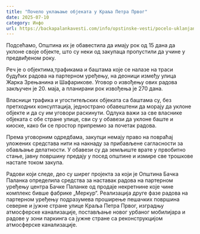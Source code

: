```yaml
---
title: "Почело уклањање објеката у Краља Петра Првог"
date: 2025-07-10
category: Инфо
url: https://backapalankavesti.com/info/opstinske-vesti/pocelo-uklanjanje-objekta-u-kralja-petra-prvog/
---
```


Подсећамо, Општина их је обавестила да имају рок од 15 дана да уклоне своје објекте, што су неки од закупаца пропустили да учине у предвиђеном року.

Реч је о објектима,трафикама и баштама које се налазе на траси будућих радова на партерном уређењу, на деоници између улица Жарка Зрењанина и Шафарикове. Уговор о извођењу ових радова закључен је 20. маја, а планирани рок извођења је 270 дана.

Власници трафика и угоститељских објеката са баштама су, без претходних консултација, једнострано обавештени да морају да уклоне објекте и да су им уговори раскинути. Одлука важи за све власнике објеката с обе стране улице, сви су у обавези да уклоне баште и киоске, како би се простор припремио за почетак радова.

Према уговорним одредбама, закупци немају право на повраћај уложених средстава нити на накнаду за прибављене сагласности за обављање делатности. У обавези су да земљиште врате у првобитно стање, јавну површину предају у посед општине и измире све трошкове настале током закупа.

Радови који следе, део су ширег пројекта за који је Општина Бачка Паланка определила средства за наставак радова на партерном уређењу центра Бачке Паланке од продаје некретнине које чине комплекс бивше фабрике „Меркур“. Реализација друге фазе радова на партерном уређењу подразумева проширење пешачких површина северне и јужне стране улице Краља Петра Првог, изградњу атмосферске канализације, постављање новог урбаног мобилијара и радове у зони паркинга са јужне стране са реконструкцијом атмосферске канализације.
